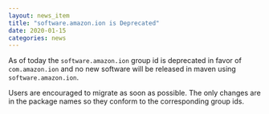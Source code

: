 ```yaml
---
layout: news_item
title: "software.amazon.ion is Deprecated"
date: 2020-01-15
categories: news
---
```

As of today the `software.amazon.ion` group id is deprecated in favor of `com.amazon.ion` and no new software will be released in maven using `software.amazon.ion`.

Users are encouraged to migrate as soon as possible. The only changes are in the package names so they conform to the corresponding group ids.
